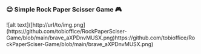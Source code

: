 <h3>😊 Simple Rock Paper Scisser Game 🎮</h3>
![alt text]([http://url/to/img.png](https://github.com/tobioffice/RockPaperSciser-Game/blob/main/brave_aXPDnvMUSX.png)https://github.com/tobioffice/RockPaperSciser-Game/blob/main/brave_aXPDnvMUSX.png)
